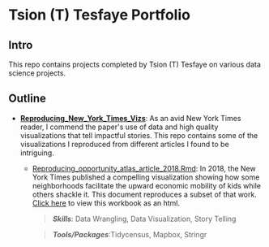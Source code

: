 # Tsion (T) Tesfaye Portfolio

## Intro

This repo contains projects completed by Tsion (T) Tesfaye on various data science projects.

## Outline

* **[Reproducing_New_York_Times_Vizs](https://tatesfaye.github.io/ttesfaye_data_science_projects/Reproducing_New_York_Times_Vizs/)**: As an avid New York Times reader, I commend the paper's use of data and high quality visualizations that tell impactful stories. This repo contains some of the visualizations I reproduced from different articles I found to be intriguing. 

  + [Reproducing_opportunity_atlas_article_2018.Rmd](https://github.com/tatesfaye/ttesfaye/blob/master/Reproducing_New_York_Times_Vizs/reproducing_opportunity_atlas_article_2018.Rmd): In 2018, the New York Times published a compelling visualization showing how some neighborhoods facilitate the upward economic mobility of kids while others shackle it. This document reproduces a subset of that work. [Click here](https://tatesfaye.github.io/ttesfaye_data_science_projects/Reproducing_New_York_Times_Vizs/reproducing_opportunity_atlas_article_2018.html) to view this workbook as an html.
    > **_Skills_**: Data Wrangling, Data Visualization, Story Telling
    
    > **_Tools/Packages_**:Tidycensus, Mapbox, Stringr
